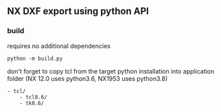 ## NX DXF export using python API

### build

requires no additional dependencies

```
python -m build.py
```

don't forget to copy tcl from the target python installation into application folder (NX 12.0 uses python3.6, NX1953 uses python3.8)
```
- tcl/
    - tcl8.6/
    - tk8.6/
```
